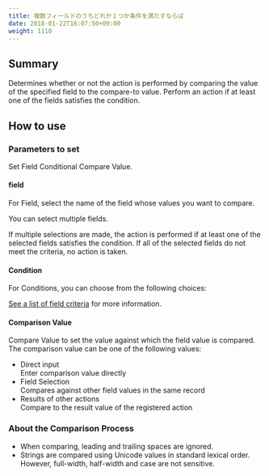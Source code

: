 ```yaml
---
title: 複数フィールドのうちどれか１つか条件を満たすならば
date: 2018-01-22T16:07:50+09:00
weight: 1110
---
```

## Summary

Determines whether or not the action is performed by comparing the value of the specified field to the compare-to value. Perform an action if at least one of the fields satisfies the condition.

## How to use

### Parameters to set

Set Field Conditional Compare Value.

#### field

For Field, select the name of the field whose values you want to compare.

You can select multiple fields.

If multiple selections are made, the action is performed if at least one of the selected fields satisfies the condition. If all of the selected fields do not meet the criteria, no action is taken.

#### Condition

For Conditions, you can choose from the following choices:

<a href="https://support.gusuku.io/ja-JP/support/solutions/articles/36000045806" target="_blank">See a list of field criteria</a> for more information.

#### Comparison Value

Compare Value to set the value against which the field value is compared.  
The comparison value can be one of the following values:

-	Direct input  
	Enter comparison value directly
-	Field Selection  
	Compares against other field values in the same record
-	Results of other actions  
	Compare to the result value of the registered action

### About the Comparison Process

-	When comparing, leading and trailing spaces are ignored.
-	Strings are compared using Unicode values in standard lexical order.  
	However, full-width, half-width and case are not sensitive.
